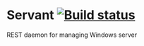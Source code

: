 # Servant [![Build status](https://ci.appveyor.com/api/projects/status/s71a0dess4713e4w?svg=true)](https://ci.appveyor.com/project/skazantsev/servant)

REST daemon for managing Windows server